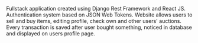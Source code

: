 Fullstack application created using Django Rest Framework and React JS. Authentication system based on JSON Web Tokens. 
Website allows users to sell and buy items, editing profile, check own and other users' auctions. 
Every transaction is saved after user bought something, noticed in database and displayed on users profile page.

